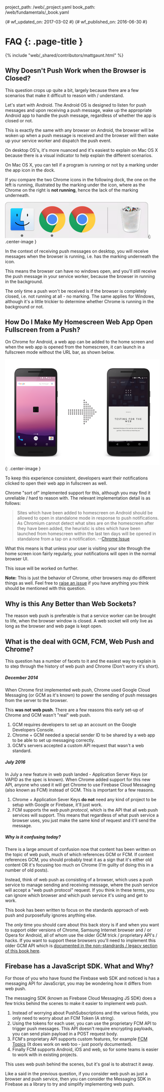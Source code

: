 project_path: /web/_project.yaml
book_path: /web/fundamentals/_book.yaml

{# wf_updated_on: 2017-03-02 #}
{# wf_published_on: 2016-06-30 #}

# FAQ {: .page-title }

{% include "web/_shared/contributors/mattgaunt.html" %}



## Why Doesn't Push Work when the Browser is Closed?

This question crops up quite a bit, largely because there are a few scenarios that make it
 difficult to reason with / understand.

Let's start with Android. The Android OS is designed to listen for push messages and upon
 receiving a push message, wake up the appropriate Android app to handle the push message,
 regardless of whether the app is closed or not.

This is exactly the same with any browser on Android, the browser will be woken
up when a push message is received and the browser will then wake up your
service worker and dispatch the push event.

On desktop OS's, it's more nuanced and it's easiest to explain on Mac OS X
because there is a visual indicator to help explain the different scenarios.

On Mac OS X, you can tell if a program is running or not by a marking
under the app icon in the dock.

If you compare the two Chrome icons in the following dock, the one on the left
is running, illustrated by the marking under the icon, where as the Chrome
on the right is **not running**, hence the lack of the marking underneath.

![Example of OS X](./images/faq/os-x-dock.png){: .center-image }

In the context of receiving push messages on desktop, you will receive messages
when the browser is running, i.e. has the marking underneath the icon.

This means the browser can have no windows open, and you'll still receive the push message in
 your service worker, because the browser in running in the background.

The only time a push won't be received is if the browser is completely closed, i.e. not running
 at all - no marking. The same applies for Windows, although it's a little trickier to
 determine whether Chrome is running in the background or not.

## How Do I Make My Homescreen Web App Open Fullscreen from a Push?

On Chrome for Android, a web app can be added to the home screen and when the web app is opened
 from the homescreen, it can launch in a fullscreen mode without the URL bar, as shown below.

![Homescreen Icon to Fullscreen](./images/faq/gauntface-homescreen-to-fullscreen.png){:
 .center-image }

To keep this experience consistent, developers want their notifications clicked to open their
 web app in fullscreen as well.

Chrome "sort of" implemented support for this, although you may find it unreliable / hard to
 reason with. The relevant implementation detail is as follows:

> Sites which have been added to homescreen on Android should be
> allowed to open in standalone mode in response to push notifications. As
> Chromium cannot detect what sites are on the homescreen after they
> have been added, the heuristic is sites which have been launched from
> homescreen within the last ten days will be opened in standalone from
> a tap on a notification.
> --[Chrome Issue](https://bugs.chromium.org/p/chromium/issues/detail?id=541711)

What this means is that unless your user is visiting your site through the home screen icon
 fairly regularly, your notifications will open in the normal browser UI.

This issue will be worked on further.

**Note:** This is just the behavior of Chrome, other browsers may do different things as well.
 Feel free to [raise an issue](https://github.com/gauntface/web-push-book/issues) if you have
 anything you think should be mentioned with this question.

## Why is this Any Better than Web Sockets?

The reason web push is preferable is that a service worker can be brought to
life, when the browser window is closed. A web socket will only live as long as the browser and
 web page is kept open.

## What is the deal with GCM, FCM, Web Push and Chrome?

This question has a number of facets to it and the easiest way to explain is to
step through the history of web push and Chrome (Don't worry it's short).

##### December 2014
When Chrome first implemented web push, Chrome used Google Cloud Messaging (or GCM as it's
 known) to power the sending of push messages from the server to the browser.

This **was not web push**. There are a few reasons this early set-up of Chrome and GCM wasn't
 "real" web push.

1. GCM requires developers to set up an account on the Google Developers Console.
1. Chrome + GCM needed a special sender ID to be shared by a web app to be able to set up
 messaging correctly.
1. GCM's servers accepted a custom API request that wasn't a web standard.

##### July 2016
In July a new feature in web push landed - Application Server Keys (or VAPID as the spec is
 known). When Chrome added support for this new API, anyone who used it will get Chrome to use
 Firebase Cloud Messaging (also known as FCM) instead of GCM. This is important for a few
 reasons.

1. Chrome + Application Sever Keys **do not** need any kind of project to be setup with Google
 or Firebase, it'll just work.
1. FCM supports the *web push protocol*, which is the API that all web push services will
 support. This means that regardless of what push service a browser uses, you just make the
 same kind of request and it'll send the message.

##### Why is it confusing today?
There is a large amount of confusion now that content has been written on the topic of web
 push, much of which references GCM or FCM. If content references GCM, you should probably
 treat it as a sign that it's either old content OR it's focusing too much on Chrome (I'm
 guilty of doing this in a number of old posts).

Instead, think of web push as consisting of a browser, which uses a push service to manage
 sending and receiving message, where the push service will accept a "web push protocol"
 request. If you think in these terms, you can ignore which browser and which push service it's
 using and get to work.

This book has been written to focus on the standards approach of web push and purposefully
 ignores anything else.

The *only* time you should care about this back story is if and when you want to support older
 versions of Chrome, Samsung Internet browser and / or Opera for Android, all of whom use the
 older GCM trick / proprietary API's / hacks. If you want to support these browsers you'll need
 to implement this older GCM API which is [documented in the non-standrards / legacy section of
 this book here](/chapter-06/01-non-standards-browsers/).

## Firebase has a JavaScript SDK. What and Why?

For those of you who have found the Firebase web SDK and noticed is has a messaging API for
 JavaScript, you may be wondering how it differs from web push.

The messaging SDK (known as Firebase Cloud Messaging JS SDK) does a few tricks behind the
 scenes to make it easier to implement web push.

1. Instead of worrying about PushSubscriptions and the various fields, you only need to worry
 about an FCM Token (A string).
1. Using the tokens for each user, you can use the proprietary FCM API to trigger push
 messages. This API doesn't require encrypting payloads, you can send plain payload in a POST
 request body.
1. FCM's proprietary API supports custom features, for example [FCM
 Topics](https://firebase.google.com/docs/cloud-messaging/android/topic-messaging) (It does
 work on web too - just poorly documented).
1. Finally FCM supports Android, iOS and web, so for some teams is easier to work with in
 existing projects.

This uses web push behind the scenes, but it's goal is to abstract it away.

Like a said in the previous question, if you consider web push as just a browser and push
 service, then you can consider the Messaging SDK in Firebase as a library to try and simplify
 implementing web push.
